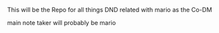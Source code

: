 This will be the Repo for all things DND related with mario as the Co-DM

main note taker will probably be mario



